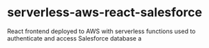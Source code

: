 # serverless-aws-react-salesforce
React frontend deployed to AWS with serverless functions used to authenticate and access Salesforce database
a 